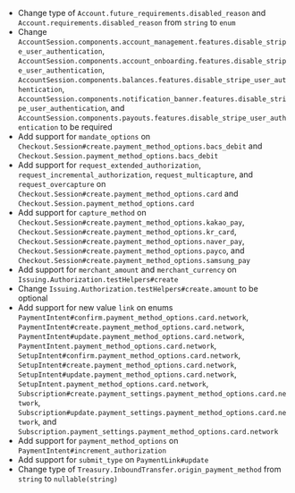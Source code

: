 * Change type of `Account.future_requirements.disabled_reason` and `Account.requirements.disabled_reason` from `string` to `enum`
* Change `AccountSession.components.account_management.features.disable_stripe_user_authentication`, `AccountSession.components.account_onboarding.features.disable_stripe_user_authentication`, `AccountSession.components.balances.features.disable_stripe_user_authentication`, `AccountSession.components.notification_banner.features.disable_stripe_user_authentication`, and `AccountSession.components.payouts.features.disable_stripe_user_authentication` to be required
* Add support for `mandate_options` on `Checkout.Session#create.payment_method_options.bacs_debit` and `Checkout.Session.payment_method_options.bacs_debit`
* Add support for `request_extended_authorization`, `request_incremental_authorization`, `request_multicapture`, and `request_overcapture` on `Checkout.Session#create.payment_method_options.card` and `Checkout.Session.payment_method_options.card`
* Add support for `capture_method` on `Checkout.Session#create.payment_method_options.kakao_pay`, `Checkout.Session#create.payment_method_options.kr_card`, `Checkout.Session#create.payment_method_options.naver_pay`, `Checkout.Session#create.payment_method_options.payco`, and `Checkout.Session#create.payment_method_options.samsung_pay`
* Add support for `merchant_amount` and `merchant_currency` on `Issuing.Authorization.testHelpers#create`
* Change `Issuing.Authorization.testHelpers#create.amount` to be optional
* Add support for new value `link` on enums `PaymentIntent#confirm.payment_method_options.card.network`, `PaymentIntent#create.payment_method_options.card.network`, `PaymentIntent#update.payment_method_options.card.network`, `PaymentIntent.payment_method_options.card.network`, `SetupIntent#confirm.payment_method_options.card.network`, `SetupIntent#create.payment_method_options.card.network`, `SetupIntent#update.payment_method_options.card.network`, `SetupIntent.payment_method_options.card.network`, `Subscription#create.payment_settings.payment_method_options.card.network`, `Subscription#update.payment_settings.payment_method_options.card.network`, and `Subscription.payment_settings.payment_method_options.card.network`
* Add support for `payment_method_options` on `PaymentIntent#increment_authorization`
* Add support for `submit_type` on `PaymentLink#update`
* Change type of `Treasury.InboundTransfer.origin_payment_method` from `string` to `nullable(string)`